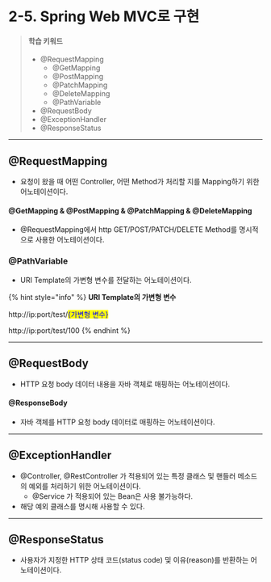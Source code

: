 # 2-5. Spring Web MVC로 구현

> #### 학습 키워드
>
> * @RequestMapping
>   * @GetMapping
>   * @PostMapping
>   * @PatchMapping
>   * @DeleteMapping
>   * @PathVariable
> * @RequestBody
> * @ExceptionHandler
> * @ResponseStatus

***

## @RequestMapping

* 요청이 왔을 때 어떤 Controller, 어떤 Method가 처리할 지를 Mapping하기 위한 어노테이션이다.

#### @GetMapping & @PostMapping & @PatchMapping & @DeleteMapping

* @RequestMapping에서 http GET/POST/PATCH/DELETE Method를 명시적으로 사용한 어노테이션이다.

### @PathVariable

* URI Template의 가변형 변수를 전달하는 어노테이션이다.

{% hint style="info" %}
**URI Template의 가변형 변수**

http://ip:port/test/<mark style="color:blue;">{가변형 변수}</mark>

http://ip:port/test/100
{% endhint %}

***

## @RequestBody

* HTTP 요청 body 데이터 내용을 자바 객체로 매핑하는 어노테이션이다.

#### @ResponseBody

* 자바 객체를 HTTP 요청 body 데이터로 매핑하는 어노테이션이다.

***

## @ExceptionHandler

* @Controller, @RestController 가 적용되어 있는 특정 클래스 및 핸들러 메소드의 예외를 처리하기 위한 어노테이션이다.
  * @Service 가 적용되어 있는 Bean은 사용 불가능하다.
* 해당 예외 클래스를 명시해 사용할 수 있다.

***

## @ResponseStatus

* 사용자가 지정한 HTTP 상태 코드(status code) 및 이유(reason)를 반환하는 어노테이션이다.
